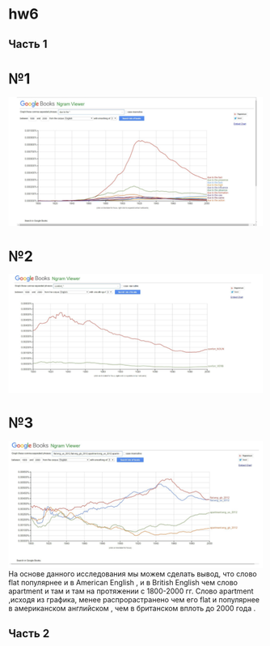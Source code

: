 # hw6
## Часть 1
# №1
![](https://github.com/Verzhbitskayamaria99/hw6/blob/master/1.png)
# №2
![](https://github.com/Verzhbitskayamaria99/hw6/blob/master/2.png)
# №3
![](https://github.com/Verzhbitskayamaria99/hw6/blob/master/3.png)
На основе данного исследования мы можем сделать вывод, что слово flat популярнее и в Аmerican Еnglish , и в British English чем слово apartment и там и там на протяжении с 1800-2000 гг. Слово apartment ,исходя из графика, менее распрорастранено чем его flat и популярнее в американском английском , чем в британском вплоть до 2000 года .
## Часть 2
